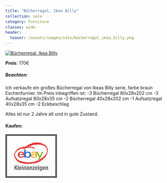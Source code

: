```yaml
---
title: "Bücherregal, Ikea Billy"
collection: sale
category: Furniture
classes: wide
header: 
  teaser: /assets/images/sale/bücherregal_ikea_billy.png
---
```




<a href="https://www.ebay-kleinanzeigen.de/s-anzeige/grosses-buecherregal-ikea-billy-237-cm-hohe/1540624931-88-9420">
  <img src="/assets/images/sale/bücherregal_ikea_billy.png" alt="Bücherregal, Ikea Billy">
</a>

**Preis**: 170€

##### Beachten:
Ich verkaufe ein großes Bücherregal von Ikeas Billy serie, farbe braun Eschenfurnier. Im Preis inbegriffen ist:
-3 Bücherregal 80x28x202 cm
-3 Aufsatzregal 80x28x35 cm
-2 Bücherregal 40x28x202 cm
-1 Aufsatzregal 40x28x35 cm
-2 Eckbeschlag

Alles ist nur 2 Jahre alt und in gute Zustand.

#### Kaufen:
<a href="https://www.ebay-kleinanzeigen.de/s-anzeige/grosses-buecherregal-ikea-billy-237-cm-hohe/1540624931-88-9420">
  <img src="/assets/images/ebay.png" alt="Ebay Kleinanzeigen" style="border: 5px solid #555">
</a>

